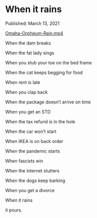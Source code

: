 # When it rains

Published: March 13, 2021

[Omaha-Orpheum-Rain.mp4](When%20it%20rains%2028a0a6726d4c429685c198a89c6606fa/Omaha-Orpheum-Rain.mp4)

When the dam breaks

When the fat lady sings

When you stub your toe on the bed frame

When the cat keeps begging for food

When rent is late

When you clap back

When the package doesn’t arrive on time

When you get an STD

When the tax refund is in the hole

When the car won’t start

When IKEA is on back order

When the pandemic starts

When fascists win

When the internet stutters

When the dogs keep barking

When you get a divorce

When it rains

it pours.